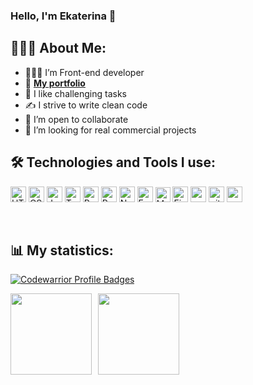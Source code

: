 ### Hello, I'm Ekaterina 👋

## 👨🏻‍💻 About Me:
- 👨🏻‍💻 I’m Front-end developer 
- 💼 **[My portfolio](https://tereneka.github.io/portfolio)**
- 🤯 I like challenging tasks
- ✍ I strive to write clean code
- 🤝 I’m open to collaborate 
- 🔎 I’m looking for real commercial projects


## 🛠️ Technologies and Tools I use:

<p>
<img src="https://img.shields.io/badge/-HTML5-E34F26?style=flat-square&logo=html5&logoColor=white" alt="HTML" height="25px">
<img src="https://img.shields.io/badge/CSS3-1572B6?style=for-the-badge&logo=css3&logoColor=white" alt="CSS" height="25px">
<img src="https://img.shields.io/badge/JavaScript-323330?style=for-the-badge&logo=javascript&logoColor=F7DF1E" alt="JavaScript" height="25px">
<img src="https://img.shields.io/badge/-TypeScript-007ACC?style=flat-square&logo=typescript&logoColor=white" alt="TypeScriptt" height="25px">
<img src="https://img.shields.io/badge/-React-45b8d8?style=flat-square&logo=react&logoColor=white" alt="React" height="25px">
<img src="https://img.shields.io/badge/-Redux-764ABC?style=flat-square&logo=redux&logoColor=white" alt="Redux" height="25px">
<img src="https://img.shields.io/badge/-Nodejs-43853d?style=flat-square&logo=Node.js&logoColor=white" alt="NodeJS" height="25px">
<img src="https://img.shields.io/badge/express.js-%23404d59.svg?style=for-the-badge&logo=express&logoColor=%2361DAFB" alt="Express" height="25px">
<img src="https://img.shields.io/badge/-MongoDB-13aa52?style=flat-square&logo=mongodb&logoColor=white" alt="MongoDB" height="24">
<img src="https://img.shields.io/badge/-Firebase-ffa50f?style=flat-square&logo=firebase&logoColor=white" alt="Firebase" height="25px">
<img alt="postman" src="https://img.shields.io/badge/-Postman-ff6c37?style=flat-square&logo=postman&logoColor=white" height="25px">
<img src="https://img.shields.io/badge/-Git-F05032?style=flat-square&logo=git&logoColor=white" alt="git" height="25px">
  <img src="https://img.shields.io/badge/Material--UI-0081CB?style=for-the-badge&logo=material-ui&logoColor=white" alt="materialUi" height="25px">
</p>
<br />

## 📊 My statistics:
[![Codewarrior Profile Badges](https://www.codewars.com/users/tereneka/badges/large)](https://www.codewars.com/users/tereneka)


<div>
<a href="https://github-readme-stats.vercel.app/api?username=tereneka&hide=contribs&show_icons=true">
  <img  align="left" height="130" style="margin-right: 10px" src="https://github-readme-stats.vercel.app/api?username=tereneka&hide=contribs&show_icons=true" />
</a>
<a href="https://github-readme-stats.vercel.app/api/top-langs/?username=tereneka&layout=compact">
  <img align="left" height="130" src="https://github-readme-stats.vercel.app/api/top-langs/?username=tereneka&layout=compact" />
</a>
</div>

<!--
**tereneka/tereneka** is a ✨ _special_ ✨ repository because its `README.md` (this file) appears on your GitHub profile.

Here are some ideas to get you started:

- 🔭 I’m currently working on ...
- 🌱 I’m currently learning ...
- 👯 I’m looking to collaborate on ...
- 🤔 I’m looking for help with ...
- 💬 Ask me about ...
- 📫 How to reach me: ...
- 😄 Pronouns: ...
- ⚡ Fun fact: ...
-->
